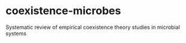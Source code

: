 # coexistence-microbes
Systematic review of empirical coexistence theory studies in microbial systems
